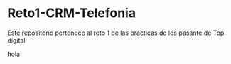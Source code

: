 # Reto1-CRM-Telefonia
Este repositorio pertenece al reto 1 de las practicas de los pasante de Top digital

hola
